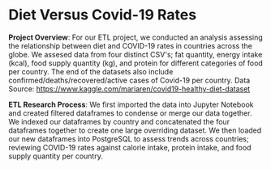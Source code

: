 # Diet Versus Covid-19 Rates

**Project Overview**: For our ETL project, we conducted an analysis assessing the relationship between diet and COVID-19 rates in countries across the globe. We assesed data from four distinct CSV's; fat quantity, energy intake (kcal), food supply quantity (kg), and protein for different categories of food per country. The end of the datasets also include confirmed/deaths/recovered/active cases of Covid-19 per country. Data Source: https://www.kaggle.com/mariaren/covid19-healthy-diet-dataset

**ETL Research Process**: We first imported the data into Jupyter Notebook and created filtered dataframes to condense or merge our data together. We indexed our dataframes by country and concatenated the four dataframes together to create one large overriding dataset. We then loaded our new dataframes into PostgreSQL to assess trends across countries; reviewing COVID-19 rates against calorie intake, protein intake, and food supply quantity per country.   
